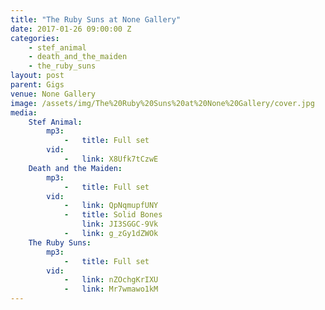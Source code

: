 ```yaml
---
title: "The Ruby Suns at None Gallery"
date: 2017-01-26 09:00:00 Z
categories:
    - stef_animal
    - death_and_the_maiden
    - the_ruby_suns
layout: post
parent: Gigs
venue: None Gallery
image: /assets/img/The%20Ruby%20Suns%20at%20None%20Gallery/cover.jpg
media:
    Stef Animal:
        mp3:
            -   title: Full set
        vid:
            -   link: X8Ufk7tCzwE
    Death and the Maiden:
        mp3:
            -   title: Full set
        vid:
            -   link: QpNqmupfUNY
            -   title: Solid Bones
                link: JI3SGGC-9Vk
            -   link: g_zGy1dZWOk
    The Ruby Suns:
        mp3:
            -   title: Full set
        vid:
            -   link: nZOchgKrIXU
            -   link: Mr7wmawo1kM
---
```


